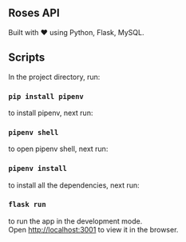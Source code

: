 ## Roses API

Built with ❤ using Python, Flask, MySQL.

## Scripts

In the project directory, run:

### `pip install pipenv`

to install pipenv, next run:

### `pipenv shell`

to open pipenv shell, next run:

### `pipenv install`

to install all the dependencies, next run:

### `flask run`

to run the app in the development mode.<br />
Open [http://localhost:3001](http://localhost:3001) to view it in the browser.
